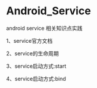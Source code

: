 # Android_Service
android service 相关知识点实践

1、service官方文档

2、service的生命周期

3、service启动方式:start

4、service启动方式:bind